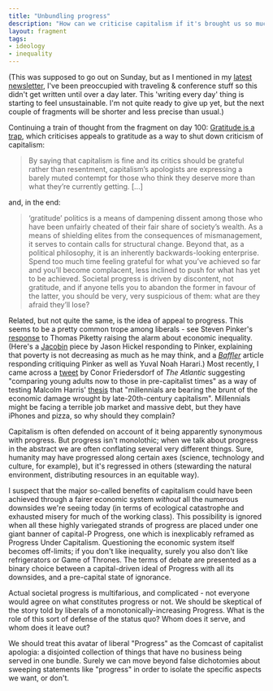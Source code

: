 ```yaml
---
title: "Unbundling progress"
description: "How can we criticise capitalism if it's brought us so much progress?"
layout: fragment
tags:
- ideology
- inequality
---
```


(This was supposed to go out on Sunday, but as I mentioned in my [latest newsletter](https://dellsystem.substack.com/p/workplace-surveillance-peter-thiel), I've been preoccupied with traveling & conference stuff so this didn't get written until over a day later. This 'writing every day' thing is starting to feel unsustainable. I'm not quite ready to give up yet, but the next couple of fragments will be shorter and less precise than usual.)

Continuing a train of thought from the fragment on day 100: [Gratitude is a trap](http://dellsystem.me/posts/fragments-100), which criticises appeals to gratitude as a way to shut down criticism of capitalism:

> By saying that capitalism is fine and its critics should be grateful rather than resentment, capitalism’s apologists are expressing a barely muted contempt for those who think they deserve more than what they’re currently getting. [...]

and, in the end:

> ‘gratitude’ politics is a means of dampening dissent among those who have been unfairly cheated of their fair share of society’s wealth. As a means of shielding elites from the consequences of mismanagement, it serves to contain calls for structural change. Beyond that, as a political philosophy, it is an inherently backwards-looking enterprise. Spend too much time feeling grateful for what you’ve achieved so far and you’ll become complacent, less inclined to push for what has yet to be achieved. Societal progress is driven by discontent, not gratitude, and if anyone tells you to abandon the former in favour of the latter, you should be very, very suspicious of them: what are they afraid they’ll lose?

Related, but not quite the same, is the idea of appeal to progress. This seems to be a pretty common trope among liberals - see Steven Pinker's [response](https://bigthink.com/big-think-books/steven-pinker-enlightenment-now-inequality-happiness) to Thomas Piketty raising the alarm about economic inequality. (Here's a [Jacobin](https://jacobinmag.com/2019/02/steven-pinker-global-poverty-neoliberalism-progress) piece by Jason Hickel responding to Pinker, explaining that poverty is not decreasing as much as he may think, and a [_Baffler_](https://thebaffler.com/salvos/nothing-before-us-scialabba) article responding critiquing Pinker as well as Yuval Noah Harari.) Most recently, I came across a [tweet](https://twitter.com/BigMeanInternet/status/1117415935470649344) by Conor Friedersdorf of _The Atlantic_ suggesting "comparing young adults now to those in pre-capitalist times" as a way of testing Malcolm Harris' [thesis](https://twitter.com/voxdotcom/status/1117325364232163329) that "millennials are bearing the brunt of the economic damage wrought by late-20th-century capitalism". Millennials might be facing a terrible job market and massive debt, but they have iPhones and pizza, so why should they complain?

Capitalism is often defended on account of it being apparently synonymous with progress. But progress isn't monolothic; when we talk about progress in the abstract we are often conflating several very different things. Sure, humanity may have progressed along certain axes (science, technology and culture, for example), but it's regressed in others (stewarding the natural environment, distributing resources in an equitable way).

I suspect that the major so-called benefits of capitalism could have been achieved through a fairer economic system _without_ all the numerous downsides we're seeing today (in terms of ecological catastrophe and exhausted misery for much of the working class). This possibility is ignored when all these highly variegated strands of progress are placed under one giant banner of capital-P Progress, one which is inexplicably reframed as Progress Under Capitalism. Questioning the economic system itself becomes off-limits; if you don't like inequality, surely you also don't like refrigerators or Game of Thrones. The terms of debate are presented as a binary choice between a capital-driven ideal of Progress with all its downsides, and a pre-capital state of ignorance.

Actual societal progress is multifarious, and complicated - not everyone would agree on what constitutes progress or not. We should be skeptical of the story told by liberals of a monotonically-increasing Progress. What is the role of this sort of defense of the status quo? Whom does it serve, and whom does it leave out?

We should treat this avatar of liberal "Progress" as the Comcast of capitalist apologia: a disjointed collection of things that have no business being served in one bundle. Surely we can move beyond false dichotomies about sweeping statements like "progress" in order to isolate the specific aspects we want, or don't.
